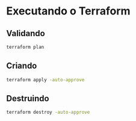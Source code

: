 # Executando o Terraform

## Validando

```bash
terraform plan
```

## Criando

```bash
terraform apply -auto-approve
```

## Destruindo

```bash
terraform destroy -auto-approve
```